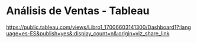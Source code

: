 # Análisis de Ventas - Tableau

https://public.tableau.com/views/Libro1_17006603141300/Dashboard1?:language=es-ES&publish=yes&:display_count=n&:origin=viz_share_link
